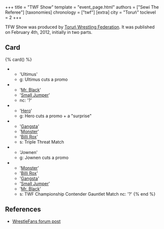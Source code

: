 +++
title = "TWF Show"
template = "event_page.html"
authors = ["Sewi The Referee"]
[taxonomies]
chronology = ["twf"]
[extra]
city = "Toruń"
toclevel = 2
+++

TFW Show was produced by [Toruń Wrestling Federation](@/o/twf.md). It was published on February 4th, 2012, initially in two parts.

## Card

{% card() %}
- - 'Ultimus'
  - g: Ultimus cuts a promo
- - '[Mr. Black](@/w/mr-black.md)'
  - '[Small Jumper](@/w/small-jumper.md)'
  - nc: '?'
- - '[Hero](@/w/pj-blake.md)'
  - g: Hero cuts a promo + a "surprise"
- - '[Gangsta](@/w/gangsta.md)'
  - '[Monster](@/w/chris-hunter.md)'
  - '[Billi Rox](@/w/corin-mear.md)'
  - s: Triple Threat Match
- - 'Jownen'
  - g: Jownen cuts a promo
- - '[Monster](@/w/chris-hunter.md)'
  - '[Billi Rox](@/w/corin-mear.md)'
  - '[Gangsta](@/w/gangsta.md)'
  - '[Small Jumper](@/w/small-jumper.md)'
  - '[Mr. Black](@/w/mr-black.md)'
  - s: TWF Championship Contender Gauntlet Match
    nc: '?'
{% end %}

## References

* [WrestleFans forum post](https://wrestlefans.pl/forum/viewtopic.php?f=59&t=27649)
